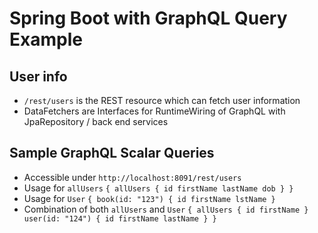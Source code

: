 # Spring Boot with GraphQL Query Example

## User info
- `/rest/users` is the REST resource which can fetch user information
- DataFetchers are Interfaces for RuntimeWiring of GraphQL with JpaRepository / back end services

## Sample GraphQL Scalar Queries
- Accessible under `http://localhost:8091/rest/users`
- Usage for `allUsers`
`{
   allUsers {
     id
     firstName
     lastName
     dob
   }
 }`
- Usage for `User`
`{
   book(id: "123") {
     id
     firstName
     lstName
   }`
- Combination of both `allUsers` and `User`
`{
   allUsers {
     id
     firstName
   }
   user(id: "124") {
     id
     firstName
     lastName
   }
 }`